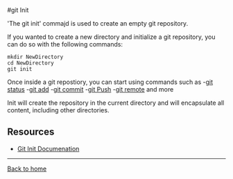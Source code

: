 #git Init

'The git init' commajd is used to create an empty git repository.

If you wanted to create a new directory and initialize a git repository, you can do so with the following commands:
```
mkdir NewDirectory
cd NewDirectory
git init
```

Once inside a git repostiory, you can start using commands such as
-[git status](./Status.md)
-[git add](./Add.md)
-[git commit](./Commit.md)
-[git Push](./Push.md)
-[git remote](./remote.md)
and more


Init will create the repository in the current directory and will encapsulate all content, including other directories.

## Resources

- [Git Init Documenation](https://git-scm.com/docs/git-init)

---

[Back to home](../README.md)
